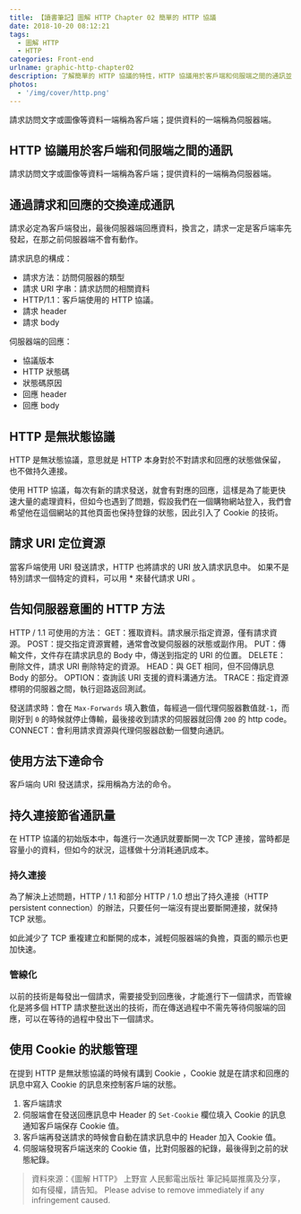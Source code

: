 ```yaml
---
title: 【讀書筆記】圖解 HTTP Chapter 02 簡單的 HTTP 協議
date: 2018-10-20 08:12:21
tags:
  - 圖解 HTTP
  - HTTP
categories: Front-end
urlname: graphic-http-chapter02
description: 了解簡單的 HTTP 協議的特性，HTTP 協議用於客戶端和伺服端之間的通訊並通過請求和回應的交換達成通訊。
photos:
  - '/img/cover/http.png'
---
```


請求訪問文字或圖像等資料一端稱為客戶端；提供資料的一端稱為伺服器端。

<!--more-->

## HTTP 協議用於客戶端和伺服端之間的通訊

請求訪問文字或圖像等資料一端稱為客戶端；提供資料的一端稱為伺服器端。

## 通過請求和回應的交換達成通訊

請求必定為客戶端發出，最後伺服器端回應資料，換言之，請求一定是客戶端率先發起，在那之前伺服器端不會有動作。

請求訊息的構成：

- 請求方法：訪問伺服器的類型
- 請求 URI 字串：請求訪問的相關資料
- HTTP/1.1：客戶端使用的 HTTP 協議。
- 請求 header
- 請求 body

伺服器端的回應：

- 協議版本
- HTTP 狀態碼
- 狀態碼原因
- 回應 header
- 回應 body

## HTTP 是無狀態協議

HTTP 是無狀態協議，意思就是 HTTP 本身對於不對請求和回應的狀態做保留，也不做持久連接。

使用 HTTP 協議，每次有新的請求發送，就會有對應的回應，這樣是為了能更快速大量的處理資料，但如今也遇到了問題，假設我們在一個購物網站登入，我們會希望他在這個網站的其他頁面也保持登錄的狀態，因此引入了 Cookie 的技術。

## 請求 URI 定位資源

當客戶端使用 URI 發送請求，HTTP 也將請求的 URI 放入請求訊息中。
如果不是特別請求一個特定的資料，可以用 \* 來替代請求 URI 。

## 告知伺服器意圖的 HTTP 方法

HTTP / 1.1 可使用的方法：
GET：獲取資料。請求展示指定資源，僅有請求資源。
POST：提交指定資源實體，通常會改變伺服器的狀態或副作用。
PUT：傳輸文件，文件存在請求訊息的 Body 中，傳送到指定的 URI 的位置。
DELETE：刪除文件，請求 URI 刪除特定的資源。
HEAD：與 GET 相同，但不回傳訊息 Body 的部分。
OPTION：查詢該 URI 支援的資料溝通方法。
TRACE：指定資源標明的伺服器之間，執行迴路返回測試。

發送請求時：會在 `Max-Forwards` 填入數值，每經過一個代理伺服器數值就`-1`，而剛好到 `0` 的時候就停止傳輸，最後接收到請求的伺服器就回傳 `200` 的 http code。
CONNECT：會利用請求資源與代理伺服器啟動一個雙向通訊。

## 使用方法下達命令

客戶端向 URI 發送請求，採用稱為方法的命令。

## 持久連接節省通訊量

在 HTTP 協議的初始版本中，每進行一次通訊就要斷開一次 TCP 連接，當時都是容量小的資料，但如今的狀況，這樣做十分消耗通訊成本。

### 持久連接

為了解決上述問題，HTTP / 1.1 和部分 HTTP / 1.0 想出了持久連接（HTTP persistent connection）的辦法，只要任何一端沒有提出要斷開連接，就保持 TCP 狀態。

如此減少了 TCP 重複建立和斷開的成本，減輕伺服器端的負擔，頁面的顯示也更加快速。

### 管線化

以前的技術是每發出一個請求，需要接受到回應後，才能進行下一個請求，而管線化是將多個 HTTP 請求整批送出的技術，而在傳送過程中不需先等待伺服端的回應，可以在等待的過程中發出下一個請求。

## 使用 Cookie 的狀態管理

在提到 HTTP 是無狀態協議的時候有講到 Cookie ，Cookie 就是在請求和回應的訊息中寫入 Cookie 的訊息來控制客戶端的狀態。

1. 客戶端請求
2. 伺服端會在發送回應訊息中 Header 的 `Set-Cookie` 欄位填入 Cookie 的訊息通知客戶端保存 Cookie 值。
3. 客戶端再發送請求的時候會自動在請求訊息中的 Header 加入 Cookie 值。
4. 伺服端發現客戶端送來的 Cookie 值，比對伺服器的紀錄，最後得到之前的狀態紀錄。

> 資料來源：《圖解 HTTP》 上野宣 人民郵電出版社
> 筆記純屬推廣及分享，如有侵權，請告知。
> Please advise to remove immediately if any infringement caused.

